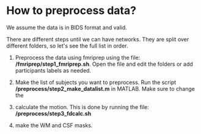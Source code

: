# How to preprocess data?

We assume the data is in BIDS format and valid.

There are different steps until we can have networks. They are split over different folders, so let's see the full list in order.

1. Preprocess the data using fmriprep using the file: **/fmriprep/step1_fmriprep.sh**. Open the file and edit the folders or add participants labels as needed. 
   
2. Make the list of subjects you want to preprocess. Run the script **/preprocess/step2_make_datalist.m** in MATLAB. Make sure to change the 

3. calculate the motion. This is done by running the file: **/preprocess/step3_fdcalc.sh**
4. make the WM and CSF masks. 
